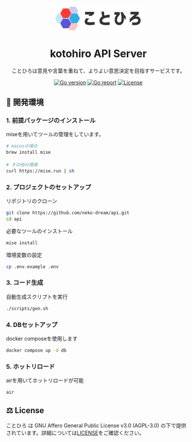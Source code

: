 <div align="center">

<img src="docs/public/assets/icon.png" width="50%" center alt="kotohiro APIのロゴ" />

# kotohiro API Server

ことひろは意見や言葉を重ねて、よりよい意思決定を目指すサービスです。

[![Go version][go_version_img]][go_dev_url]
[![Go report][go_report_img]][go_report_url]
[![License][repo_license_img]][repo_license_url]

</div>

## 🚀 開発環境

### 1. 前提パッケージのインストール

miseを用いてツールの管理をしています。

```sh
# macosの場合
brew install mise

# その他の環境
curl https://mise.run | sh
```

### 2. プロジェクトのセットアップ

リポジトリのクローン

```sh
git clone https://github.com/neko-dream/api.git
cd api
```

必要なツールのインストール

```sh
mise install
```

環境変数の設定

```sh
cp .env.example .env
```

### 3. コード生成

自動生成スクリプトを実行

```sh
./scripts/gen.sh
```

### 4. DBセットアップ

docker composeを使用します

```sh
docker compose up -d db
```

### 5. ホットリロード

airを用いてホットリロードが可能

```sh
air
```

## ⚖️ License

ことひろ は GNU Affero General Public License v3.0 (AGPL-3.0) の下で提供されています。詳細については[LICENSE](LICENSE)をご確認ください。


<!-- Go links -->

[go_report_url]: https://goreportcard.com/report/github.com/neko-dream/server
[go_report_img]: https://img.shields.io/badge/Go_report-A+-success?style=for-the-badge&logo=none
[go_dev_url]: https://pkg.go.dev/github.com/neko-dream/api
[go_version_img]: https://img.shields.io/badge/Go-1.23+-00ADD8?style=for-the-badge&logo=go

<!-- Repository links -->

[repo_license_url]: https://github.com/neko-dream/api/blob/main/LICENSE
[repo_license_img]: https://img.shields.io/badge/license-AGPL--v3-red?style=for-the-badge&logo=none


